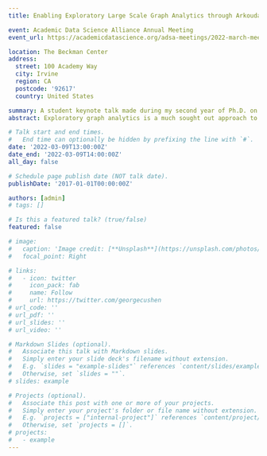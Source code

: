 ```yaml
---
title: Enabling Exploratory Large Scale Graph Analytics through Arkouda

event: Academic Data Science Alliance Annual Meeting
event_url: https://academicdatascience.org/adsa-meetings/2022-march-meeting

location: The Beckman Center
address:
  street: 100 Academy Way
  city: Irvine
  region: CA
  postcode: '92617'
  country: United States

summary: A student keynote talk made during my second year of Ph.D. on enabling large-scale graph analytics for data scientists.
abstract: Exploratory graph analytics is a much sought out approach to help extract useful information from graphs. One of its main challenges arises when the size of the graph expands outside of the memory capacity that a typical computer can handle. Solutions must then be developed to allow data scientists to efficiently handle and analyze large graphs, using machines that have the capacity to handle massive file sizes. Arkouda is a software package under early development created with the intent to bridge the gap between massive parallel computations and data scientists wishing to perform exploratory data analysis. In this talk, Oliver will highlight the recent contributions made to enable graph analytics in Arkouda, their importance, the challenges that presented themselves, and future steps that need to be taken. This work can help further bridge the gap between high-performance computing (HPC) software and data science to create a framework that is straightforward for all data scientists to use.

# Talk start and end times.
#   End time can optionally be hidden by prefixing the line with `#`.
date: '2022-03-09T13:00:00Z'
date_end: '2022-03-09T14:00:00Z'
all_day: false

# Schedule page publish date (NOT talk date).
publishDate: '2017-01-01T00:00:00Z'

authors: [admin]
# tags: []

# Is this a featured talk? (true/false)
featured: false

# image:
#   caption: 'Image credit: [**Unsplash**](https://unsplash.com/photos/bzdhc5b3Bxs)'
#   focal_point: Right

# links:
#   - icon: twitter
#     icon_pack: fab
#     name: Follow
#     url: https://twitter.com/georgecushen
# url_code: ''
# url_pdf: ''
# url_slides: ''
# url_video: ''

# Markdown Slides (optional).
#   Associate this talk with Markdown slides.
#   Simply enter your slide deck's filename without extension.
#   E.g. `slides = "example-slides"` references `content/slides/example-slides.md`.
#   Otherwise, set `slides = ""`.
# slides: example

# Projects (optional).
#   Associate this post with one or more of your projects.
#   Simply enter your project's folder or file name without extension.
#   E.g. `projects = ["internal-project"]` references `content/project/deep-learning/index.md`.
#   Otherwise, set `projects = []`.
# projects:
#   - example
---
```


<!-- {{% callout note %}}
Click on the **Slides** button above to view the built-in slides feature.
{{% /callout %}}

Slides can be added in a few ways:

- **Create** slides using Wowchemy's [_Slides_](https://wowchemy.com/docs/managing-content/#create-slides) feature and link using `slides` parameter in the front matter of the talk file
- **Upload** an existing slide deck to `static/` and link using `url_slides` parameter in the front matter of the talk file
- **Embed** your slides (e.g. Google Slides) or presentation video on this page using [shortcodes](https://wowchemy.com/docs/writing-markdown-latex/).

Further event details, including [page elements](https://wowchemy.com/docs/writing-markdown-latex/) such as image galleries, can be added to the body of this page. -->
